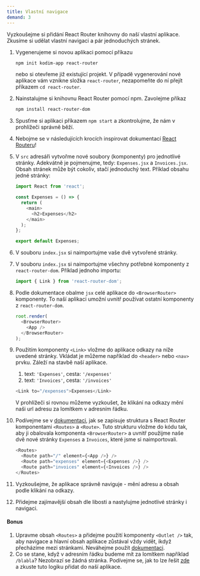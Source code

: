```yaml
---
title: Vlastní navigace
demand: 3
---
```


Vyzkoušejme si přidání React Router knihovny do naší vlastní aplikace. Zkusíme si udělat vlastní navigaci a pár jednoduchých stránek.

1. Vygenerujeme si novou aplikaci pomocí příkazu
   ```sh
   npm init kodim-app react-router
   ```
   nebo si otevřeme již existující projekt. V případě vygenerování nové aplikace vám vznikne složka `react-router`, nezapomeňte do ní přejít příkazem `cd react-router`.
1. Nainstalujme si knihovnu React Router pomocí npm. Zavolejme příkaz
   ```sh
   npm install react-router-dom
   ```
1. Spusťme si aplikaci příkazem `npm start` a zkontrolujme, že nám v prohlížeči správně běží.
1. Nebojme se v následujících krocích inspirovat dokumentací [React Routeru](https://reactrouter.com/docs/en/v6)!
1. V `src` adresáři vytvořme nové soubory (komponenty) pro jednotlivé stránky. Adekvátně je pojmenujme, tedy: `Expenses.jsx` a `Invoices.jsx`. Obsah stránek může být cokoliv, stačí jednoduchý text. Příklad obsahu jedné stránky:

   ```js
   import React from 'react';

   const Expenses = () => {
     return (
       <main>
         <h2>Expenses</h2>
       </main>
     );
   };

   export default Expenses;
   ```

1. V souboru `index.jsx` si naimportujme vaše dvě vytvořené stránky.
1. V souboru `index.jsx` si naimportujme všechny potřebné komponenty z `react-router-dom`. Příklad jednoho importu:
   ```js
   import { Link } from 'react-router-dom';
   ```
1. Podle dokumentace obalme `jsx` celé aplikace do `<BrowserRouter>` komponenty. To naší aplikaci umožní uvnitř používat ostatní komponenty z `react-router-dom`.
   ```js
   root.render(
     <BrowserRouter>
       <App />
     </BrowserRouter>
   );
   ```
1. Použitím komponenty `<Link>` vložme do aplikace odkazy na níže uvedené stránky. Vkládat je můžeme například do `<header>` nebo `<nav>` prvku. Záleží na stavbě naší aplikace.

   1. text: `'Expenses'`, cesta: `'/expenses'`
   2. text: `'Invoices'`, cesta: `'/invoices'`

   ```js
   <Link to="/expenses">Expenses</Link>
   ```

   V prohlížeči si rovnou můžeme vyzkoušet, že klikání na odkazy mění naši url adresu za lomítkem v adresním řádku.

1. Podívejme se v [dokumentaci](https://reactrouter.com/docs/en/v6/getting-started/tutorial#add-some-routes), jak se zapisuje struktura s React Router komponentami `<Routes>` a `<Route>`. Tuto strukturu vložme do kódu tak, aby ji obalovala komponenta `<BrowserRouter>` a uvnitř použijme naše dvě nové stránky `Expenses` a `Invoices`, které jsme si naimportovali.
   ```js
   <Routes>
     <Route path="/" element={<App />} />
     <Route path="expenses" element={<Expenses />} />
     <Route path="invoices" element={<Invoices />} />
   </Routes>
   ```
1. Vyzkoušejme, že aplikace správně naviguje - mění adresu a obsah podle klikání na odkazy.
1. Přidejme zajímavější obsah dle libosti a nastylujme jednotlivé stránky i navigaci.

#### Bonus

1. Upravme obsah `<Routes>` a přidejme použití komponenty `<Outlet />` tak, aby navigace a hlavní obsah aplikace zůstával vždy vidět, ikdyž přecházíme mezi stránkami. Neváhejme použít [dokumentaci](https://reactrouter.com/docs/en/v6/getting-started/tutorial#nested-routes).
1. Co se stane, když v adresním řádku budeme mít za lomítkem například `/blabla`? Nezobrazí se žádná stránka. Podívejme se, jak to lze řešit [zde](https://reactrouter.com/docs/en/v6/getting-started/tutorial#adding-a-no-match-route) a zkuste tuto logiku přidat do naší aplikace.
